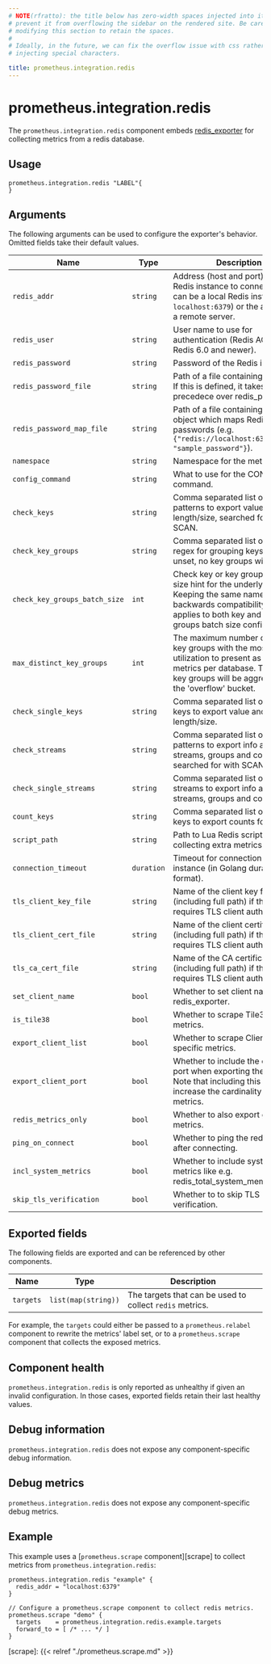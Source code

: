 ```yaml
---
# NOTE(rfratto): the title below has zero-width spaces injected into it to
# prevent it from overflowing the sidebar on the rendered site. Be careful when
# modifying this section to retain the spaces.
#
# Ideally, in the future, we can fix the overflow issue with css rather than
# injecting special characters.

title: prometheus.​integration.redis
---
```


# prometheus.integration.redis
The `prometheus.integration.redis` component embeds
[redis_exporter](https://github.com/oliver006/redis_exporter) for collecting metrics from a redis database.

## Usage

```river
prometheus.integration.redis "LABEL"{
}
```

## Arguments
The following arguments can be used to configure the exporter's behavior.
Omitted fields take their default values.

Name | Type | Description | Default | Required
---- | ---- | ----------- | ------- | --------
`redis_addr`                  | `string`   | Address (host and port) of the Redis instance to connect to. This can be a local Redis instance (e.g., `localhost:6379`) or the address of a remote server. | | yes
`redis_user`                  | `string`   | User name to use for authentication (Redis ACL for Redis 6.0 and newer).  | | no
`redis_password`              | `string`   | Password of the Redis instance. | | no
`redis_password_file`         | `string`   | Path of a file containing a passord. If this is defined, it takes precedece over redis_password. | | no
`redis_password_map_file`     | `string`   | Path of a file containing a JSON object which maps Redis URIs to passwords (e.g. `{"redis://localhost:6379": "sample_password"}`). | | no
`namespace`                   | `string`   | Namespace for the metrics.  | `"redis"` | no
`config_command`              | `string`   | What to use for the CONFIG command. | `"CONFIG"` | no
`check_keys`                  | `string`   | Comma separated list of key-patterns to export value and length/size, searched for with SCAN. | | no
`check_key_groups`            | `string`   | Comma separated list of LUA regex for grouping keys. When unset, no key groups will be made. | | no
`check_key_groups_batch_size` | `int`      | Check key or key groups batch size hint for the underlying SCAN. Keeping the same name for backwards compatibility, but this applies to both key and key groups batch size configuration. | `10000` | no
`max_distinct_key_groups`     | `int`      | The maximum number of distinct key groups with the most memory utilization to present as distinct metrics per database. The leftover key groups will be aggregated in the 'overflow' bucket. | `100` | no
`check_single_keys`           | `string`   | Comma separated list of single keys to export value and length/size. | | no
`check_streams`               | `string`   | Comma separated list of stream-patterns to export info about streams, groups and consumers, searched for with SCAN. | | no
`check_single_streams`        | `string`   | Comma separated list of single streams to export info about streams, groups and consumers. | | no
`count_keys`                  | `string`   | Comma separated list of individual keys to export counts for. | | no
`script_path`                 | `string`   | Path to Lua Redis script for collecting extra metrics. | | no
`connection_timeout`          | `duration` | Timeout for connection to Redis instance (in Golang duration format). | `"15s"` | no
`tls_client_key_file`         | `string`   | Name of the client key file (including full path) if the server requires TLS client authentication. | | no
`tls_client_cert_file`        | `string`   | Name of the client certificate file (including full path) if the server requires TLS client authentication. | | no
`tls_ca_cert_file`            | `string`   | Name of the CA certificate file (including full path) if the server requires TLS client authentication. | | no
`set_client_name`             | `bool`     | Whether to set client name to redis_exporter. | `true` | no
`is_tile38`                   | `bool`     | Whether to scrape Tile38 specific metrics. | | no
`export_client_list`          | `bool`     | Whether to scrape Client List specific metrics. | | no
`export_client_port`          | `bool`     | Whether to include the client's port when exporting the client list. Note that including this will increase the cardinality of all redis metrics. | | no
`redis_metrics_only`          | `bool`     | Whether to also export go runtime metrics. | | no
`ping_on_connect`             | `bool`     | Whether to ping the redis instance after connecting. | | no
`incl_system_metrics`         | `bool`     | Whether to include system metrics like e.g. redis_total_system_memory_bytes. | | no
`skip_tls_verification`       | `bool`     | Whether to to skip TLS verification. | | no



## Exported fields
The following fields are exported and can be referenced by other components.

Name      | Type                | Description
--------- | ------------------- | -----------
`targets` | `list(map(string))` | The targets that can be used to collect `redis` metrics.

For example, the `targets` could either be passed to a `prometheus.relabel`
component to rewrite the metrics' label set, or to a `prometheus.scrape`
component that collects the exposed metrics.

## Component health

`prometheus.integration.redis` is only reported as unhealthy if given
an invalid configuration. In those cases, exported fields retain their last
healthy values.

## Debug information

`prometheus.integration.redis` does not expose any component-specific
debug information.

## Debug metrics

`prometheus.integration.redis` does not expose any component-specific
debug metrics.

## Example

This example uses a [`prometheus.scrape` component][scrape] to collect metrics
from `prometheus.integration.redis`:

```river
prometheus.integration.redis "example" {
  redis_addr = "localhost:6379"
}

// Configure a prometheus.scrape component to collect redis metrics.
prometheus.scrape "demo" {
  targets    = prometheus.integration.redis.example.targets
  forward_to = [ /* ... */ ]
}
```

[scrape]: {{< relref "./prometheus.scrape.md" >}}
